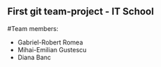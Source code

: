## First git team-project - IT School
#Team members:
- Gabriel-Robert Romea 
- Mihai-Emilian Gustescu
- Diana Banc
